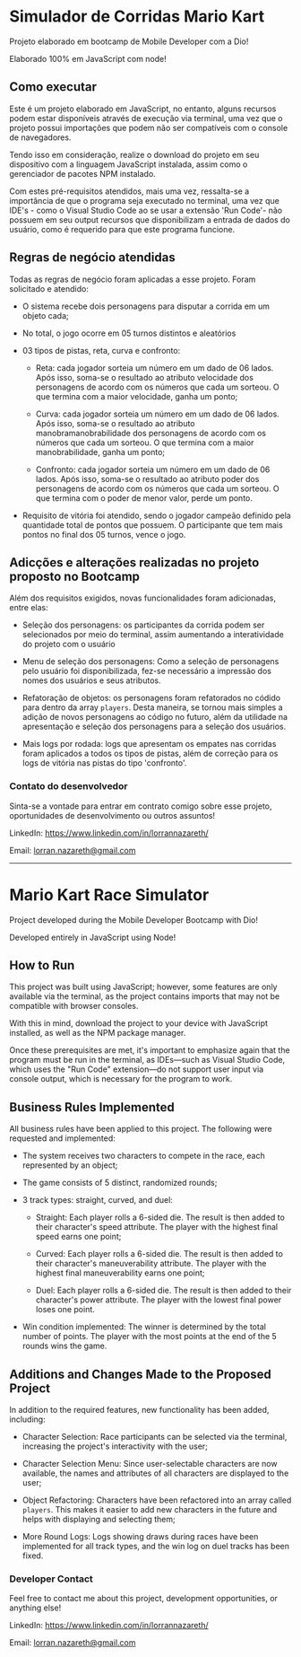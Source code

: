 # Simulador de Corridas Mario Kart

Projeto elaborado em bootcamp de Mobile Developer com a Dio! 

Elaborado 100% em JavaScript com node! 

## Como executar
Este é um projeto elaborado em JavaScript, no entanto, alguns recursos podem estar disponíveis através de execução via terminal, uma vez que o projeto possui importações que podem não ser compatíveis com o console de navegadores.

Tendo isso em consideração, realize o download do projeto em seu dispositivo com a linguagem JavaScript instalada, assim como o gerenciador de pacotes NPM instalado.

Com estes pré-requisitos atendidos, mais uma vez, ressalta-se a importância de que o programa seja executado no terminal, uma vez que IDE's - como o Visual Studio Code ao se usar a extensão 'Run Code'- não possuem em seu output recursos que disponibilizam a entrada de dados do usuário, como é requerido para que este programa funcione.

## Regras de negócio atendidas

Todas as regras de negócio foram aplicadas a esse projeto. Foram solicitado e atendido:

- O sistema recebe dois personagens para disputar a corrida em um objeto cada;

- No total, o jogo ocorre em 05 turnos distintos e aleatórios

- 03 tipos de pistas, reta, curva e confronto:

    - Reta: cada jogador sorteia um número em um dado de 06 lados. Após isso, soma-se o resultado ao atributo velocidade dos personagens de acordo com os números que cada um sorteou. O que termina com a maior velocidade, ganha um ponto;

    - Curva: cada jogador sorteia um número em um dado de 06 lados. Após isso, soma-se o resultado ao atributo manobramanobrabilidade dos personagens de acordo com os números que cada um sorteou. O que termina com a maior manobrabilidade, ganha um ponto;

    - Confronto: cada jogador sorteia um número em um dado de 06 lados. Após isso, soma-se o resultado ao atributo poder dos personagens de acordo com os números que cada um sorteou. O que termina com o poder de menor valor, perde um ponto.

- Requisito de vitória foi atendido, sendo o jogador campeão definido pela quantidade total de pontos que possuem. O participante que tem mais pontos no final dos 05 turnos, vence o jogo.

## Adicções e alterações realizadas no projeto proposto no Bootcamp

Além dos requisitos exigidos, novas funcionalidades foram adicionadas, entre elas: 

- Seleção dos personagens: os participantes da corrida podem ser selecionados por meio do terminal, assim aumentando a interatividade do projeto com o usuário

- Menu de seleção dos personagens: Como a seleção de personagens pelo usuário foi disponibilizada, fez-se necessário a impressão dos nomes dos usuários e seus atributos.

- Refatoração de objetos: os personagens foram refatorados no códido para dentro da array `players`. Desta maneira, se tornou mais simples a adição de novos personagens ao código no futuro, além da utilidade na apresentação e seleção dos personagens para a seleção dos usuários. 

- Mais logs por rodada: logs que apresentam os empates nas corridas foram aplicados a todos os tipos de pistas, além de correção para os logs de vitória nas pistas do tipo 'confronto'. 

### Contato do desenvolvedor

Sinta-se a vontade para entrar em contrato comigo sobre esse projeto, oportunidades de desenvolvimento ou outros assuntos! 

LinkedIn: https://www.linkedin.com/in/lorrannazareth/

Email: lorran.nazareth@gmail.com


-----

# Mario Kart Race Simulator

Project developed during the Mobile Developer Bootcamp with Dio!

Developed entirely in JavaScript using Node!

## How to Run
This project was built using JavaScript; however, some features are only available via the terminal, as the project contains imports that may not be compatible with browser consoles.

With this in mind, download the project to your device with JavaScript installed, as well as the NPM package manager.

Once these prerequisites are met, it's important to emphasize again that the program must be run in the terminal, as IDEs—such as Visual Studio Code, which uses the "Run Code" extension—do not support user input via console output, which is necessary for the program to work.

## Business Rules Implemented

All business rules have been applied to this project. The following were requested and implemented:

- The system receives two characters to compete in the race, each represented by an object;

- The game consists of 5 distinct, randomized rounds;

- 3 track types: straight, curved, and duel:

    - Straight: Each player rolls a 6-sided die. The result is then added to their character's speed attribute. The player with the highest final speed earns one point;

    - Curved: Each player rolls a 6-sided die. The result is then added to their character's maneuverability attribute. The player with the highest final maneuverability earns one point;

    - Duel: Each player rolls a 6-sided die. The result is then added to their character's power attribute. The player with the lowest final power loses one point.

- Win condition implemented: The winner is determined by the total number of points. The player with the most points at the end of the 5 rounds wins the game.

## Additions and Changes Made to the Proposed Project

In addition to the required features, new functionality has been added, including:

- Character Selection: Race participants can be selected via the terminal, increasing the project's interactivity with the user;

- Character Selection Menu: Since user-selectable characters are now available, the names and attributes of all characters are displayed to the user;

- Object Refactoring: Characters have been refactored into an array called `players`. This makes it easier to add new characters in the future and helps with displaying and selecting them;

- More Round Logs: Logs showing draws during races have been implemented for all track types, and the win log on duel tracks has been fixed.

### Developer Contact

Feel free to contact me about this project, development opportunities, or anything else!

LinkedIn: https://www.linkedin.com/in/lorrannazareth/

Email: lorran.nazareth@gmail.com